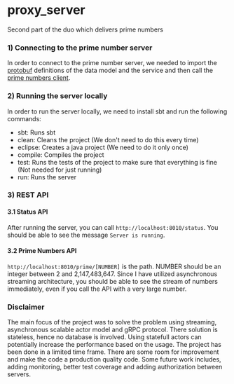 # proxy_server
Second part of the duo which delivers prime numbers 

### 1) Connecting to the prime number server

In order to connect to the prime number server, we needed to import the
[protobuf](https://github.com/alar17/proxy_server/blob/main/src/main/protobuf/rpc.proto) definitions of the data model and the service and then
call the [prime numbers client](https://github.com/alar17/proxy_server/blob/368c832aad48871585b94fa1d241af995fdbdd11/src/main/java/com/proxy/server/primenumbersserver/PrimeNumbersProtocol.java#L33).

### 2) Running the server locally

In order to run the server locally, we need to install sbt and run the following commands:

* sbt: Runs sbt
* clean: Cleans the project (We don't need to do this every time)
* eclipse: Creates a java project (We need to do it only once)
* compile: Compiles the project
* test: Runs the tests of the project to make sure that everything is fine (Not needed for just running)
* run: Runs the server

### 3) REST API

#### 3.1 Status API
After running the server, you can call `http://localhost:8010/status`. You should be able to see the message `Server is running`. 

#### 3.2 Prime Numbers API
`http://localhost:8010/prime/[NUMBER]` is the path. NUMBER should be an integer between 2 and 2,147,483,647.
Since I have utilized asynchronous streaming architecture, you should be able to see the stream of numbers immediately, even if you call the API with a very large number.

### Disclaimer

The main focus of the project was to solve the problem using streaming, asynchronous scalable actor model and gRPC protocol.
There solution is stateless, hence no database is involved. Using statefull actors can potentially increase the performance based on the usage.
The project has been done in a limited time frame. There are some room for improvement and make the code a production quality code. Some future work includes, adding monitoring, better test coverage and adding authorization between servers.


